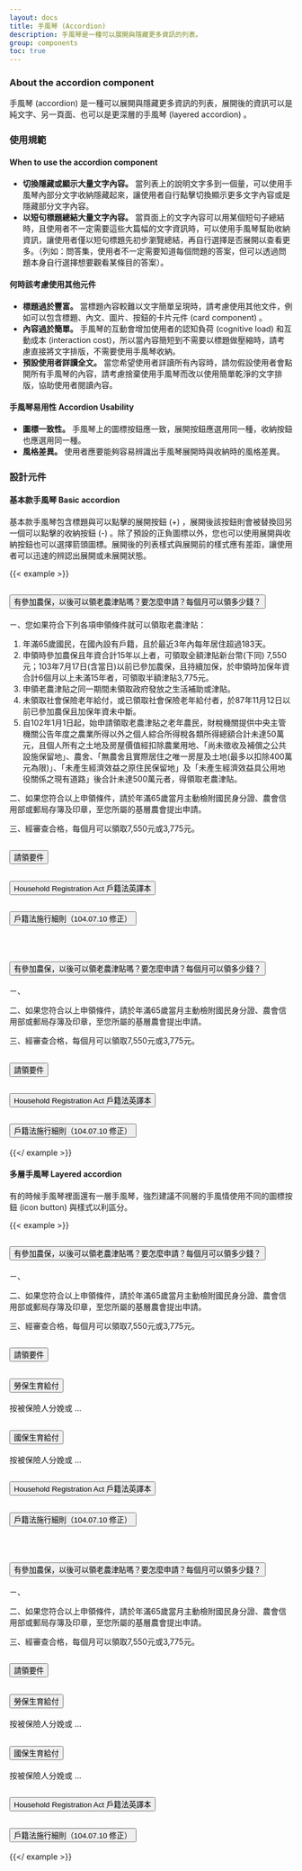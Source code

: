 ```yaml
---
layout: docs
title: 手風琴 (Accordion)
description: 手風琴是一種可以展開與隱藏更多資訊的列表。
group: components
toc: true
---
```


### About the accordion component

手風琴 (accordion) 是一種可以展開與隱藏更多資訊的列表，展開後的資訊可以是純文字、另一頁面、也可以是更深層的手風琴 (layered accordion) 。

### 使用規範

#### When to use the accordion component

- **切換隱藏或顯示大量文字內容。** 當列表上的說明文字多到一個量，可以使用手風琴內部分文字收納隱藏起來，讓使用者自行點擊切換顯示更多文字內容或是隱藏部分文字內容。
- **以短句標題總結大量文字內容。** 當頁面上的文字內容可以用某個短句子總結時，且使用者不一定需要這些大篇幅的文字資訊時，可以使用手風琴幫助收納資訊，讓使用者僅以短句標題先初步瀏覽總結，再自行選擇是否展開以查看更多。（列如：問答集，使用者不一定需要知道每個問題的答案，但可以透過問題本身自行選擇想要觀看某條目的答案）。

#### 何時該考慮使用其他元件

- **標題過於豐富。** 當標題內容較難以文字簡單呈現時，請考慮使用其他文件，例如可以包含標題、內文、圖片、按鈕的卡片元件 (card component) 。
- **內容過於簡單。** 手風琴的互動會增加使用者的認知負荷 (cognitive load) 和互動成本 (interaction cost)，所以當內容簡短到不需要以標題做壓縮時，請考慮直接將文字排版，不需要使用手風琴收納。
- **預設使用者詳讀全文。** 當您希望使用者詳讀所有內容時，請勿假設使用者會點開所有手風琴的內容，請考慮捨棄使用手風琴而改以使用簡單乾淨的文字排版，協助使用者閱讀內容。

#### 手風琴易用性 Accordion Usability

- **圖標一致性。** 手風琴上的圖標按鈕應一致，展開按鈕應選用同一種，收納按鈕也應選用同一種。
- **風格差異。** 使用者應要能夠容易辨識出手風琴展開時與收納時的風格差異。

### 設計元件

#### 基本款手風琴 Basic accordion

基本款手風琴包含標題與可以點擊的展開按鈕 (+) ，展開後該按鈕則會被替換回另一個可以點擊的收納按鈕 (-) 。除了預設的正負圖標以外，您也可以使用展開與收納按鈕也可以選擇箭頭圖標。展開後的列表樣式與展開前的樣式應有差距，讓使用者可以迅速的辨認出展開或未展開狀態。

{{< example >}}

<div class="accordion" id="accordionExample">
  <div class="accordion-item">
    <h2 class="accordion-header" id="headingOne">
      <button class="accordion-button-base collapsed" type="button" data-bs-toggle="collapse" data-bs-target="#collapseOne" aria-expanded="true" aria-controls="collapseOne">
        有參加農保，以後可以領老農津貼嗎？要怎麼申請？每個月可以領多少錢？
      </button>
    </h2>
    <div id="collapseOne" class="accordion-collapse collapse" aria-labelledby="headingOne" data-bs-parent="#accordionExample">
      <div class="accordion-body">
        <p>ㄧ、您如果符合下列各項申領條件就可以領取老農津貼：</p>
        <ol>
          <li>年滿65歲國民，在國內設有戶籍，且於最近3年內每年居住超過183天。</li>
          <li>申領時參加農保且年資合計15年以上者，可領取全額津貼新台幣(下同) 7,550元；103年7月17日(含當日)以前已參加農保，且持續加保，於申領時加保年資合計6個月以上未滿15年者，可領取半額津貼3,775元。</li>
          <li>申領老農津貼之同一期間未領取政府發放之生活補助或津貼。</li>
          <li>未領取社會保險老年給付，或已領取社會保險老年給付者，於87年11月12日以前已參加農保且加保年資未中斷。</li>
          <li>自102年1月1日起，始申請領取老農津貼之老年農民，財稅機關提供中央主管機關公告年度之農業所得以外之個人綜合所得稅各類所得總額合計未達50萬元，且個人所有之土地及房屋價值經扣除農業用地、「尚未徵收及補償之公共設施保留地」、農舍、「無農舍且實際居住之唯一房屋及土地(最多以扣除400萬元為限)」、「未產生經濟效益之原住民保留地」及「未產生經濟效益具公用地役關係之現有道路」後合計未達500萬元者，得領取老農津貼。</li>
        </ol>
        <p>二、如果您符合以上申領條件，請於年滿65歲當月主動檢附國民身分證、農會信用部或郵局存簿及印章，至您所屬的基層農會提出申請。</p>
        <p>三、經審查合格，每個月可以領取7,550元或3,775元。 </p>
      </div>
    </div>
  </div>
  <div class="accordion-item">
    <h2 class="accordion-header" id="headingTwo">
      <button class="accordion-button-base collapsed" type="button" data-bs-toggle="collapse" data-bs-target="#collapseTwo" aria-expanded="false" aria-controls="collapseTwo">
        請領要件
      </button>
    </h2>
    <div id="collapseTwo" class="accordion-collapse collapse" aria-labelledby="headingTwo" data-bs-parent="#accordionExample">
      <div class="accordion-body">
      </div>
    </div>
  </div>
  <div class="accordion-item">
    <h2 class="accordion-header" id="headingThree">
      <button class="accordion-button-base collapsed" type="button" data-bs-toggle="collapse" data-bs-target="#collapseThree" aria-expanded="false" aria-controls="collapseThree">
        Household Registration Act 戶籍法英譯本
      </button>
    </h2>
    <div id="collapseThree" class="accordion-collapse collapse" aria-labelledby="headingThree" data-bs-parent="#accordionExample">
      <div class="accordion-body">
      </div>
    </div>
  </div>
   <div class="accordion-item">
    <h2 class="accordion-header" id="headingFour">
      <button class="accordion-button-base collapsed" type="button" data-bs-toggle="collapse" data-bs-target="#collapseFour" aria-expanded="false" aria-controls="collapseFour">
        戶籍法施行細則（104.07.10 修正）
      </button>
    </h2>
    <div id="collapseFour" class="accordion-collapse collapse" aria-labelledby="headingFour" data-bs-parent="#accordionExample">
      <div class="accordion-body">
      </div>
    </div>
  </div>
</div>
<br />
<div class="accordion" id="accordionExample2">
  <div class="accordion-item">
    <h2 class="accordion-header" id="headingOne2">
      <button class="accordion-button collapsed" type="button" data-bs-toggle="collapse" data-bs-target="#collapseOne2" aria-expanded="true" aria-controls="collapseOne2">
        有參加農保，以後可以領老農津貼嗎？要怎麼申請？每個月可以領多少錢？
      </button>
    </h2>
    <div id="collapseOne2" class="accordion-collapse collapse" aria-labelledby="headingOne2" data-bs-parent="#accordionExample2">
      <div class="accordion-body">
        <p>ㄧ、</p>
        <p>二、如果您符合以上申領條件，請於年滿65歲當月主動檢附國民身分證、農會信用部或郵局存簿及印章，至您所屬的基層農會提出申請。</p>
        <p>三、經審查合格，每個月可以領取7,550元或3,775元。 </p>
      </div>
    </div>
  </div>
  <div class="accordion-item">
    <h2 class="accordion-header" id="headingTwo2">
      <button class="accordion-button collapsed" type="button" data-bs-toggle="collapse" data-bs-target="#collapseTwo2" aria-expanded="false" aria-controls="collapseTwo2">
        請領要件
      </button>
    </h2>
    <div id="collapseTwo2" class="accordion-collapse collapse" aria-labelledby="headingTwo2" data-bs-parent="#accordionExample2">
      <div class="accordion-body">
      </div>
    </div>
  </div>
  <div class="accordion-item">
    <h2 class="accordion-header" id="headingThree2">
      <button class="accordion-button collapsed" type="button" data-bs-toggle="collapse" data-bs-target="#collapseThree2" aria-expanded="false" aria-controls="collapseThree2">
        Household Registration Act 戶籍法英譯本
      </button>
    </h2>
    <div id="collapseThree2" class="accordion-collapse collapse" aria-labelledby="headingThree2" data-bs-parent="#accordionExample2">
      <div class="accordion-body">
      </div>
    </div>
  </div>
   <div class="accordion-item">
    <h2 class="accordion-header" id="headingFour2">
      <button class="accordion-button collapsed" type="button" data-bs-toggle="collapse" data-bs-target="#collapseFour2" aria-expanded="false" aria-controls="collapseFour2">
        戶籍法施行細則（104.07.10 修正）
      </button>
    </h2>
    <div id="collapseFour2" class="accordion-collapse collapse" aria-labelledby="headingFour2" data-bs-parent="#accordionExample2">
      <div class="accordion-body">
      </div>
    </div>
  </div>
</div>

{{</ example >}}

#### 多層手風琴 Layered accordion

有的時候手風琴裡面還有一層手風琴，強烈建議不同層的手風情使用不同的圖標按鈕 (icon button) 與樣式以利區分。

{{< example >}}

<div class="accordion" id="accordionExample3">
  <div class="accordion-item">
    <h2 class="accordion-header" id="headingOne3">
      <button class="accordion-button-base collapsed" type="button" data-bs-toggle="collapse" data-bs-target="#collapseOne3" aria-expanded="true" aria-controls="collapseOne3">
        有參加農保，以後可以領老農津貼嗎？要怎麼申請？每個月可以領多少錢？
      </button>
    </h2>
    <div id="collapseOne3" class="accordion-collapse collapse" aria-labelledby="headingOne3" data-bs-parent="#accordionExample3">
      <div class="accordion-body">
        <p>ㄧ、</p>
        <p>二、如果您符合以上申領條件，請於年滿65歲當月主動檢附國民身分證、農會信用部或郵局存簿及印章，至您所屬的基層農會提出申請。</p>
        <p>三、經審查合格，每個月可以領取7,550元或3,775元。 </p>
      </div>
    </div>
  </div>
  <div class="accordion-item">
    <h2 class="accordion-header" id="headingTwo3">
      <button class="accordion-button-base collapsed" type="button" data-bs-toggle="collapse" data-bs-target="#collapseTwo3" aria-expanded="false" aria-controls="collapseTwo3">
        請領要件
      </button>
    </h2>
    <div id="collapseTwo3" class="accordion-collapse collapse" aria-labelledby="headingTwo3" data-bs-parent="#accordionExample3">
      <div class="accordion" id="accordionSecondLayer">
        <div class="accordion-item">
          <h2 class="accordion-header" id="headingSecondLayerOne">
            <button class="accordion-button-base-second-layer collapsed" type="button" data-bs-toggle="collapse" data-bs-target="#collapseSecondLayerOne" aria-expanded="true" aria-controls="collapseSecondLayerOne">
              勞保生育給付
            </button>
          </h2>
          <div id="collapseSecondLayerOne" class="accordion-collapse collapse" aria-labelledby="headingSecondLayerOne" data-bs-parent="#accordionSecondLayer">
            <div class="accordion-body-second-layer">
              <p>按被保險人分娩或 ...</p>
            </div>
          </div>
        </div>
        <div class="accordion-item">
          <h2 class="accordion-header" id="headingSecondLayerTwo">
            <button class="accordion-button-base-second-layer collapsed" type="button" data-bs-toggle="collapse" data-bs-target="#collapseSecondLayerTwo" aria-expanded="true" aria-controls="collapseSecondLayerTwo">
              國保生育給付
            </button>
          </h2>
          <div id="collapseSecondLayerTwo" class="accordion-collapse collapse" aria-labelledby="headingSecondLayerTwo" data-bs-parent="#accordionSecondLayer">
            <div class="accordion-body-second-layer">
              <p>按被保險人分娩或 ...</p>
            </div>
          </div>
        </div>
      </div>
    </div>
  </div>
  <div class="accordion-item">
    <h2 class="accordion-header" id="headingThree3">
      <button class="accordion-button-base collapsed" type="button" data-bs-toggle="collapse" data-bs-target="#collapseThree3" aria-expanded="false" aria-controls="collapseThree3">
        Household Registration Act 戶籍法英譯本
      </button>
    </h2>
    <div id="collapseThree3" class="accordion-collapse collapse" aria-labelledby="headingThree3" data-bs-parent="#accordionExample3">
      <div class="accordion-body">
      </div>
    </div>
  </div>
   <div class="accordion-item">
    <h2 class="accordion-header" id="headingFour3">
      <button class="accordion-button-base collapsed" type="button" data-bs-toggle="collapse" data-bs-target="#collapseFour3" aria-expanded="false" aria-controls="collapseFour3">
        戶籍法施行細則（104.07.10 修正）
      </button>
    </h2>
    <div id="collapseFour3" class="accordion-collapse collapse" aria-labelledby="headingFour3" data-bs-parent="#accordionExample3">
      <div class="accordion-body">
      </div>
    </div>
  </div>
</div>
<br />
<div class="accordion" id="accordionExample4">
  <div class="accordion-item">
    <h2 class="accordion-header" id="headingOne4">
      <button class="accordion-button collapsed" type="button" data-bs-toggle="collapse" data-bs-target="#collapseOne4" aria-expanded="true" aria-controls="collapseOne4">
        有參加農保，以後可以領老農津貼嗎？要怎麼申請？每個月可以領多少錢？
      </button>
    </h2>
    <div id="collapseOne4" class="accordion-collapse collapse" aria-labelledby="headingOne4" data-bs-parent="#accordionExample4">
      <div class="accordion-body">
        <p>ㄧ、</p>
        <p>二、如果您符合以上申領條件，請於年滿65歲當月主動檢附國民身分證、農會信用部或郵局存簿及印章，至您所屬的基層農會提出申請。</p>
        <p>三、經審查合格，每個月可以領取7,550元或3,775元。 </p>
      </div>
    </div>
  </div>
  <div class="accordion-item">
    <h2 class="accordion-header" id="headingTwo4">
      <button class="accordion-button collapsed" type="button" data-bs-toggle="collapse" data-bs-target="#collapseTwo4" aria-expanded="false" aria-controls="collapseTwo4">
        請領要件
      </button>
    </h2>
    <div id="collapseTwo4" class="accordion-collapse collapse" aria-labelledby="headingTwo4" data-bs-parent="#accordionExample4">
      <div class="accordion" id="accordionSecondLayer2">
        <div class="accordion-item">
          <h2 class="accordion-header" id="headingSecondLayerOne2">
            <button class="accordion-button-second-layer collapsed" type="button" data-bs-toggle="collapse" data-bs-target="#collapseSecondLayerOne2" aria-expanded="true" aria-controls="collapseSecondLayerOne2">
              勞保生育給付
            </button>
          </h2>
          <div id="collapseSecondLayerOne2" class="accordion-collapse collapse" aria-labelledby="headingSecondLayerOne2" data-bs-parent="#accordionSecondLayer2">
            <div class="accordion-body-second-layer">
              <p>按被保險人分娩或 ...</p>
            </div>
          </div>
        </div>
        <div class="accordion-item">
          <h2 class="accordion-header" id="headingSecondLayerTwo2">
            <button class="accordion-button-second-layer collapsed" type="button" data-bs-toggle="collapse" data-bs-target="#collapseSecondLayerTwo2" aria-expanded="true" aria-controls="collapseSecondLayerTwo2">
              國保生育給付
            </button>
          </h2>
          <div id="collapseSecondLayerTwo2" class="accordion-collapse collapse" aria-labelledby="headingSecondLayerTw2o" data-bs-parent="#accordionSecondLayer2">
            <div class="accordion-body-second-layer">
              <p>按被保險人分娩或 ...</p>
            </div>
          </div>
        </div>
      </div>
    </div>
  </div>
  <div class="accordion-item">
    <h2 class="accordion-header" id="headingThree4">
      <button class="accordion-button collapsed" type="button" data-bs-toggle="collapse" data-bs-target="#collapseThree4" aria-expanded="false" aria-controls="collapseThree4">
        Household Registration Act 戶籍法英譯本
      </button>
    </h2>
    <div id="collapseThree4" class="accordion-collapse collapse" aria-labelledby="headingThree4" data-bs-parent="#accordionExample4">
      <div class="accordion-body">
      </div>
    </div>
  </div>
   <div class="accordion-item">
    <h2 class="accordion-header" id="headingFour4">
      <button class="accordion-button collapsed" type="button" data-bs-toggle="collapse" data-bs-target="#collapseFour4" aria-expanded="false" aria-controls="collapseFour4">
        戶籍法施行細則（104.07.10 修正）
      </button>
    </h2>
    <div id="collapseFour4" class="accordion-collapse collapse" aria-labelledby="headingFour4" data-bs-parent="#accordionExample4">
      <div class="accordion-body">
      </div>
    </div>
  </div>
</div>

{{</ example >}}

